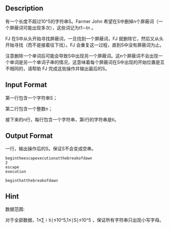 ## Description

<p>有一个长度不超过10^5的字符串S。Farmer John 希望在S中删掉n个屏蔽词（一个屏蔽词可能出现多次），这些词记为t1∼tn​​ 。</p><p>FJ 在S中从头开始寻找屏蔽词，一旦找到一个屏蔽词，FJ 就删除它，然后又从头开始寻找（而不是接着往下找）。FJ 会重复这一过程，直到S中没有屏蔽词为止。</p><p>注意删除一个单词后可能会导致S中出现另一个屏蔽词。这n个屏蔽词不会出现一个单词是另一个单词子串的情况，这意味着每个屏蔽词在S中出现的开始位置是互不相同的，请帮助 FJ 完成这些操作并输出最后的S。</p>

## Input Format

<p>第一行包含一个字符串S；</p><p>第二行包含一个整数n；</p><p>接下来的n行，每行包含一个字符串，第i行的字符串是ti。</p>

## Output Format

<p>一行，输出操作后的S。保证S不会变成空串。<br /></p>

```input1
begintheescapexecutionatthebreakofdawn
2
escape
execution
```
```output1
beginthatthebreakofdawn
```
## Hint

<p>数据范围:</p><p>对于全部数据，1≤∑∣ti∣≤10^5,1≤∣S∣≤10^5​​ ，保证所有字符串只出现小写字母。</p>

